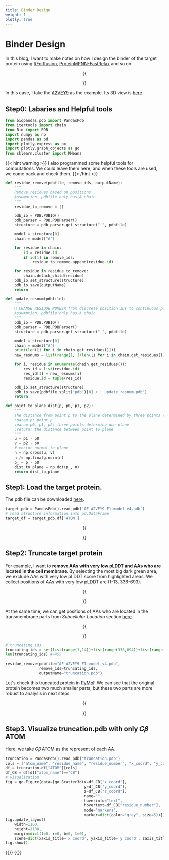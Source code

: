 ```yaml
---
title: Binder Design
weight: 1
plotly: true
---
```

# Binder Design
In this blog, I want to make notes on how I design the binder of the target protein using [RFdiffusion](https://github.com/RosettaCommons/RFdiffusion), [ProteinMPNN-FastRelax](https://github.com/nrbennet/dl_binder_design/tree/main) and so on.

<center>{{<figure src="../bioIMG/AF-A2VEY9-F1.png" width="400" caption="AF-A2VEY9-F1, Alphafold." >}}</center>


In this case, I take the [A2VEY9](https://www.uniprot.org/uniprotkb/A2VEY9/entry#structure) as the example. Its 3D view is [here](https://alphafold.ebi.ac.uk/entry/A2VEY9)

## Step0: Labaries and Helpful tools
```python
from biopandas.pdb import PandasPdb
from itertools import chain
from Bio import PDB
import numpy as np
import pandas as pd
import plotly.express as px
import plotly.graph_objects as go
from sklearn.cluster import KMeans
```
{{< hint warning >}}
I also programmed some helpful tools for computations. We could leave them here, and when these tools are used, we come back and check them.
{{< /hint >}}
```python
def residue_remove(pdbfile, remove_ids, outputName):
    """
    Remove residues based on positions.
    Assumption: pdbfile only has A chain
    """
    residue_to_remove = []

    pdb_io = PDB.PDBIO()
    pdb_parser = PDB.PDBParser()
    structure = pdb_parser.get_structure(" ", pdbfile)

    model = structure[0]
    chain = model["A"]

    for residue in chain:
        id = residue.id
        if id[1] in remove_ids: 
            residue_to_remove.append(residue.id)

    for residue in residue_to_remove:
        chain.detach_child(residue)
    pdb_io.set_structure(structure)
    pdb_io.save(outputName)
    return 
```

```python
def update_resnum(pdbfile):
    """
    🌟 CHANGE RESIDUE NUMBER from discrete position IDs to continuous position IDs
    Assumption: pdbfile only has A chain
    """
    pdb_io = PDB.PDBIO()
    pdb_parser = PDB.PDBParser()
    structure = pdb_parser.get_structure(" ", pdbfile)

    model = structure[0]
    chain = model["A"]
    print(len([i for i in chain.get_residues()]))
    new_resnums = list(range(1, 1+len([i for i in chain.get_residues()])))

    for i, residue in enumerate(chain.get_residues()):
        res_id = list(residue.id)
        res_id[1] = new_resnums[i]
        residue.id = tuple(res_id)

    pdb_io.set_structure(structure)
    pdb_io.save(pdbfile.split('pdb')[0] + '_update_resnum.pdb')
    return

```

```python
def point_to_plane_dist(p, p0, p1, p2):
    """
    The distance from point p to the plane determined by three points (p0, p1, p2)
    :param p: point p
    :param p0, p1, p2: three points determine one plane
    :return: the distance between point to plane
    """
    u = p1 - p0
    v = p2 - p0
    # vector normal to plane
    n = np.cross(u, v)
    n /= np.linalg.norm(n)
    p_ = p - p0
    dist_to_plane = np.dot(p_, n)
    return dist_to_plane

```
## Step1: Load the target protein.
The pdb file can be downloaded [here](https://alphafold.ebi.ac.uk/entry/A2VEY9).
```python
target_pdb = PandasPdb().read_pdb('AF-A2VEY9-F1-model_v4.pdb')
# read structure information into pd.DataFrame
target_df = target_pdb.df['ATOM']
```
<center>{{<figure src="../bioIMG/df1.PNG" >}}</center>

## Step2: Truncate target protein
For example, I want to **remove AAs with very low pLDDT and AAs who are located in the cell membrane**. By selecting the most big dark green area, we exclude AAs with very low pLDDT score from highlighted areas. We collect positions of AAs with very low pLDDT are (1-13, 336-693).

<center>{{<figure src="../bioIMG/fig1.PNG" width="600" caption="https://alphafold.ebi.ac.uk/entry/A2VEY9" >}}</center>

At the same time, we can get positions of AAs who are located in the transmembrane parts from *Subcellular Location* section [here](https://www.uniprot.org/uniprotkb/A2VEY9/entry#subcellular_location).
<center>{{<figure src="../bioIMG/fig2.PNG" width="800" caption="https://www.uniprot.org/uniprotkb/A2VEY9/entry#subcellular_location" >}}</center>

```python
# truncating ids
truncating_ids = set(list(range(1,14))+list(range(336,694))+list(range(43,64))+list(range(72,93))+list(range(191,212))+list(range(233,254))+list(range(347,368)))
len(truncating_ids) #=455

residue_remove(pdbfile="AF-A2VEY9-F1-model_v4.pdb", 
               remove_ids=truncating_ids, 
               outputName="truncation.pdb")
```
Let's check this truncated protein in [PyMol](https://pymol.org/)! We can see that the original protein becomes two much smaller parts, but these two parts are more robust to analysis in next steps.
<center>{{<figure src="../bioIMG/fig3.PNG" width="800" caption="Original protein (red) and Truncated protein(green)" >}}</center>

## Step3. Visualize truncation.pdb with only 𝐶𝛽 ATOM
Here, we take 𝐶𝛽 ATOM as the represent of each AA. 
```python
truncation = PandasPdb().read_pdb("truncation.pdb")
cols = ["atom_name", "residue_name", "residue_number", "x_coord", "y_coord", "z_coord"]
df = truncation.df["ATOM"][cols]
df_CB = df[df["atom_name"]=="CB"]
# visualization
fig = go.Figure(data=[go.Scatter3d(x=df_CB["x_coord"],
                                   y=df_CB["y_coord"],
                                   z=df_CB["z_coord"],
                                   name="",
                                   hoverinfo="text",
                                   hovertext=df_CB["residue_number"],
                                   mode="markers",
                                   marker=dict(color="gray", size=5))])
fig.update_layout(
    width=1100,
    height=1100,
    margin=dict(l=0, r=0, b=0, t=0),
    scene=dict(xaxis_title='x coord', yaxis_title='y coord', zaxis_title='z coord'))
fig.show()
```

{{<load-plotly >}} {{<plotly json="/fig.json" height="300px" >}}

